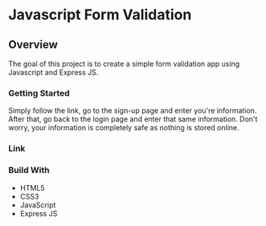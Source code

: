 # Javascript Form Validation

## Overview

The goal of this project is to create a simple form validation app using Javascript and Express JS.

### Getting Started

Simply follow the link, go to the sign-up page and enter you're information. After that, go back to the login page and enter that same information. Don't worry, your information is completely safe as nothing is stored online.

### Link

### Build With

<ul>
    <li>HTML5</li>
    <li>CSS3</li>
    <li>JavaScript</li>
    <li>Express JS</li>
</ul>
